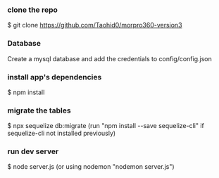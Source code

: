 ### clone the repo
$ git clone https://github.com/Taohid0/morpro360-version3

### Database
Create a mysql database and add the credentials to config/config.json

### install app's dependencies
$ npm install

### migrate the tables
$ npx sequelize db:migrate (run "npm install --save sequelize-cli" if sequelize-cli not installed previously)

### run dev server 
$ node server.js (or using nodemon "nodemon server.js")


